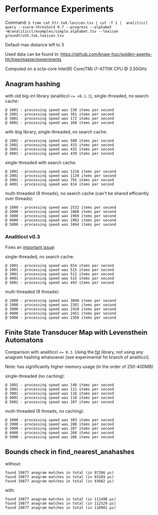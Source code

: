 # Performance Experiments

Command: ``$ time cat htr.tok.lexicon.tsv | cut -f 1 |  analiticcl query --score-threshold
0.7 --progress --alphabet ~W/analiticcl/examples/simple.alphabet.tsv --lexicon groundtruth.tok.lexicon.tsv``

Default max distance left to 3

Used data can be found in: https://github.com/knaw-huc/golden-agents-htr/tree/master/experiments

Computed on a octa-core Intel(R) Core(TM) i7-4770K CPU @ 3.50GHz

## Anagram hashing

with old big-int library (analiticcl ``<= v0.1.1``), single-threaded, no search cache:

```
@ 1001 - processing speed was 238 items per second
@ 2001 - processing speed was 161 items per second
@ 3001 - processing speed was 172 items per second
@ 4001 - processing speed was 168 items per second
```

with ibig library, single-threaded, no search cache:

```
@ 1001 - processing speed was 580 items per second
@ 2001 - processing speed was 433 items per second
@ 3001 - processing speed was 435 items per second
@ 4001 - processing speed was 439 items per second
```

single-threaded with search cache:

```
@ 1001 - processing speed was 1218 items per second
@ 2001 - processing speed was 1139 items per second
@ 3001 - processing speed was 791 items per second
@ 4001 - processing speed was 814 items per second
```

multi-threaded (8 threads), no search cache (can't be shared efficiently over threads):

```
@ 1000 - processing speed was 2532 items per second
@ 2000 - processing speed was 1880 items per second
@ 3000 - processing speed was 1969 items per second
@ 4000 - processing speed was 1992 items per second
@ 5000 - processing speed was 1664 items per second
```

### Analiticcl v0.3

Fixes an [important issue](https://github.com/proycon/analiticcl/issues/6):

single-threaded, no search cache:

```
@ 1001 - processing speed was 654 items per second
@ 2001 - processing speed was 515 items per second
@ 3001 - processing speed was 512 items per second
@ 4001 - processing speed was 515 items per second
@ 5001 - processing speed was 493 items per second
```

multi-threaded (8 threads):

```
@ 1000 - processing speed was 3040 items per second
@ 2000 - processing speed was 2381 items per second
@ 3000 - processing speed was 2410 items per second
@ 4000 - processing speed was 2451 items per second
@ 5000 - processing speed was 2358 items per second
```

## Finite State Transducer Map with Levensthein Automatons

Comparison with analiticcl ``<= 0.3``. Using the [fst](https://github.com/BurntSushi/fst) library, not using any anagram
hashing whatsoever (see experimental fst branch of analiticcl).

Note: has significantly higher memory usage (in the order of 250-400MB)

single-threaded (no caching):

```
@ 1001 - processing speed was 148 items per second
@ 2001 - processing speed was 111 items per second
@ 3001 - processing speed was 116 items per second
@ 4001 - processing speed was 110 items per second
@ 5001 - processing speed was 107 items per second
```

multi-threaded (8 threads, no caching):

```
@ 1000 - processing speed was 383 items per second
@ 2000 - processing speed was 280 items per second
@ 3000 - processing speed was 287 items per second
@ 4000 - processing speed was 268 items per second
@ 5000 - processing speed was 266 items per second
```

## Bounds check in find_nearest_anahashes

without:

```
found 19877 anagram matches in total (in 97266 μs)
found 19877 anagram matches in total (in 93189 μs)
found 19877 anagram matches in total (in 93682 μs)
```

with:

```
found 19877 anagram matches in total (in 111490 μs)
found 19877 anagram matches in total (in 112529 μs)
found 19877 anagram matches in total (in 110981 μs)
```


